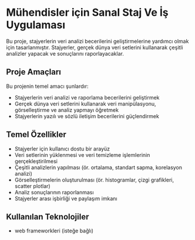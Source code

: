 # Mühendisler için Sanal Staj Ve İş Uygulaması  

Bu proje, stajyerlerin veri analizi becerilerini geliştirmelerine yardımcı olmak için tasarlanmıştır. Stajyerler, gerçek dünya veri setlerini kullanarak çeşitli analizler yapacak ve sonuçlarını raporlayacaklar.

## Proje Amaçları

Bu projenin temel amacı şunlardır:

- Stajyerlerin veri analizi ve raporlama becerilerini geliştirmek
- Gerçek dünya veri setlerini kullanarak veri manipülasyonu, görselleştirme ve analiz yapmayı öğretmek
- Stajyerlerin yazılı ve sözlü iletişim becerilerini güçlendirmek

## Temel Özellikler

- Stajyerler için kullanıcı dostu bir arayüz
- Veri setlerinin yüklenmesi ve veri temizleme işlemlerinin gerçekleştirilmesi
- Çeşitli analizlerin yapılması (ör. ortalama, standart sapma, korelasyon analizi)
- Görselleştirmelerin oluşturulması (ör. histogramlar, çizgi grafikleri, scatter plotlar)
- Analiz sonuçlarının raporlanması
- Stajyerler arası işbirliği ve paylaşım imkanı

## Kullanılan Teknolojiler

- web frameworkleri (isteğe bağlı)


